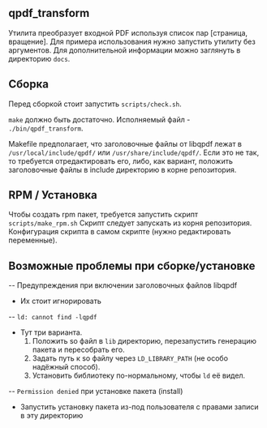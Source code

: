 ## qpdf_transform 

Утилита преобразует входной PDF используя список пар [страница, вращение].
Для примера использования нужно запустить утилиту без аргументов.
Для дополнительной информации можно заглянуть в директорию `docs`.

## Сборка

Перед сборкой стоит запустить `scripts/check.sh`.

`make` должно быть достаточно. 
Исполняемый файл - `./bin/qpdf_transform`.

Makefile предполагает, что заголовочные файлы от libqpdf лежат в
`/usr/local/include/qpdf/` или `/usr/share/include/qpdf/`.
Если это не так, то требуется отредактировать его,
либо, как вариант, положить заголовочные файлы в include директорию
в корне репозитория.

## RPM / Установка

Чтобы создать rpm пакет, требуется запустить скрипт `scripts/make_rpm.sh`
Скрипт следует запускать из корня репозитория.
Конфигурация скрипта в самом скрипте (нужно редактировать переменные).

## Возможные проблемы при сборке/установке

-- Предупреждения при включении заголовочных файлов libqpdf  
- Их стоит игнорировать  

-- `ld: cannot find -lqpdf`  
- Тут три варианта. 
  1. Положить so файл в `lib` директорию, перезапустить генерацию пакета и пересобрать его.
  2. Задать путь к so файлу через `LD_LIBRARY_PATH` (не особо надёжный способ).
  3. Установить библиотеку по-нормальному, чтобы `ld` её видел.

-- `Permission denied` при установке пакета (install)  
- Запустить установку пакета из-под пользователя с правами записи в эту директорию
